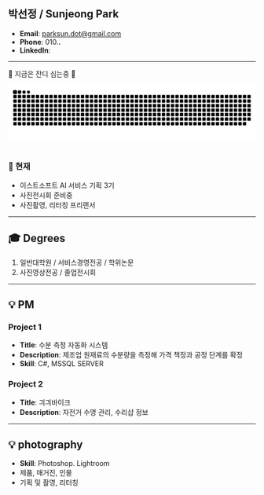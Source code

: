 
## 박선정 / Sunjeong Park
- **Email**: parksun.dot@gmail.com
- **Phone**: 010.****.****
- **LinkedIn**: 
---

📍 지금은 잔디 심는중 📍

<img src="https://github.com/Platane/snk/raw/output/github-contribution-grid-snake.svg" alt="" style="max-width: 100%;">

<br/>
<br/>

### 📍 현재
- 이스트소프트 AI 서비스 기획 3기
- 사진전시회 준비중
- 사진촬영, 리터칭 프리랜서

---

## 🎓 Degrees
1. 일반대학원 / 서비스경영전공 / 학위논문
2. 사진영상전공 / 졸업전시회 
   
---

## 💡 PM

### Project 1
- **Title**: 수분 측정 자동화 시스템 
- **Description**: 제조업 원재료의 수분량을 측정해 가격 책정과 공정 단계를 확정
- **Skill**: C#, MSSQL SERVER


### Project 2
- **Title**: 긔긔바이크
- **Description**: 자전거 수명 관리, 수리샵 정보
 
---

## 💡 photography

- **Skill**: Photoshop. Lightroom
- 제품, 매거진, 인물
- 기획 및 촬영, 리터칭
